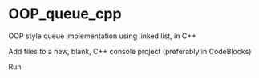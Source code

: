 # OOP_queue_cpp
OOP style queue implementation using linked list, in C++ 

Add files to a new, blank, C++ console project (preferably in CodeBlocks)

Run
